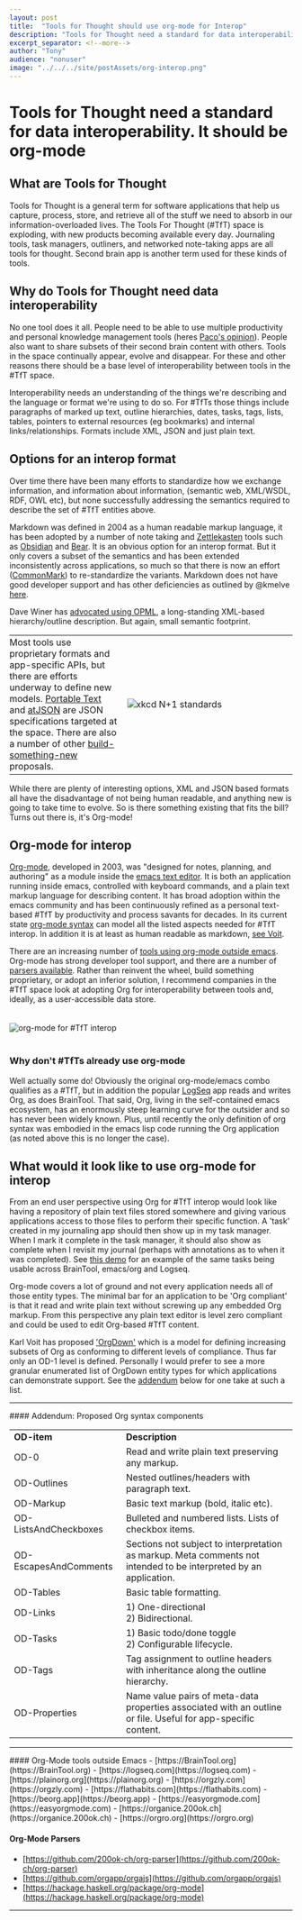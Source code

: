 ```yaml
---
layout: post
title:  "Tools for Thought should use org-mode for Interop"
description: "Tools for Thought need a standard for data interoperability. Here's why it should be org-mode"
excerpt_separator: <!--more-->
author: "Tony"
audience: "nonuser"
image: "../../../site/postAssets/org-interop.png"
---
```

# Tools for Thought need a standard for data interoperability. It should be org-mode

## What are Tools for Thought
<!--start-->
 Tools for Thought is a general term for software applications that help us capture, process, store, and retrieve all of the stuff we need to absorb in our information-overloaded lives. The Tools For Thought (#TfT) space is exploding, with new products becoming available every day. Journaling tools, task managers, outliners, and networked note-taking apps are all tools for thought. Second brain app is another term used for these kinds of tools.
 <!--end-->

## Why do Tools for Thought need data interoperability
 No one tool does it all. People need to be able to use multiple productivity and personal knowledge management tools (heres [Paco's opinion](https://medium.datadriveninvestor.com/why-duplicating-data-in-2-apps-of-your-pkm-is-not-a-drama-if-your-workflow-is-well-defined-791d8630f88c)). People also want to share subsets of their second brain content with others. Tools in the space continually appear, evolve and disappear. For these and other reasons there should be a base level of interoperability between tools in the #TfT space.

 Interoperability needs an understanding of the things we're describing and the language or format we're using to do so. For #TfTs those things include paragraphs of marked up text, outline hierarchies, dates, tasks, tags, lists, tables, pointers to external resources (eg bookmarks) and internal links/relationships. Formats include XML, JSON and just plain text.

## Options for an interop format
 Over time there have been many efforts to standardize how we exchange information, and information about information, (semantic web, XML/WSDL, RDF, OWL etc), but none successfully addressing the semantics required to describe the set of #TfT entities above.

 Markdown was defined in 2004 as a human readable markup language, it has been adopted by a number of note taking and [Zettlekasten](https://virtuwise.com/zettlekasten-method/) tools such as [Obsidian](https://obsidian.md/) and [Bear](https://bear.app). It is an obvious option for an interop format. But it only covers a subset of the semantics and has been extended inconsistently across applications, so much so that there is now an effort ([CommonMark](https://commonmark.org)) to re-standardize the variants. Markdown does not have good developer support and has other deficiencies as outlined by @kmelve [here](https://www.smashingmagazine.com/2022/02/thoughts-on-markdown/).

 Dave Winer has [advocated using OPML](http://scripting.com/2021/12/19/152625.html?title=followingMyTweetsInDrummer#a153247), a long-standing XML-based hierarchy/outline description. But again, small semantic footprint. 
 
 <table><tr><td style="border:none; padding-left:0px">Most tools use proprietary formats and app-specific APIs, but there are efforts underway to define new models. <a href="https://github.com/portabletext/portabletext">Portable Text</a> and <a href="https://github.com/CondeNast/atjson">atJSON</a> are JSON specifications targeted at the space. There are also a number of other <a href="https://talk.fission.codes/t/tools-for-thought-atjson-as-a-potential-format-for-interchange/1880">build-something-new</a> proposals.</td><td style="border:none; width: 60%"> <img src="https://imgs.xkcd.com/comics/standards.png" alt="xkcd N+1 standards"> </td></tr></table>

 While there are plenty of interesting options, XML and JSON based formats all have the disadvantage of not being human readable, and anything new is going to take time to evolve. So is there something existing that fits the bill? Turns out there is, it's Org-mode!

## Org-mode for interop
[Org-mode](https://orgmode.org), developed in 2003, was "designed for notes, planning, and authoring" as a module inside the [emacs text editor](https://www.gnu.org/software/emacs). It is both an application running inside emacs, controlled with keyboard commands, and a plain text markup language for describing content. It has broad adoption within the emacs community and has been continuously refined as a personal text-based #TfT by productivity and process savants for decades. In its current state [org-mode syntax](https://orgmode.org/worg/dev/org-syntax.html) can model all the listed aspects needed for #TfT interop. In addition it is at least as human readable as markdown, [see Voit](https://karl-voit.at/2017/09/23/orgmode-as-markup-only/).

There are an increasing number of [tools using org-mode outside emacs](#f1).  Org-mode has strong developer tool support, and there are a number of [parsers available](#f2). Rather than reinvent the wheel, build something proprietary, or adopt an inferior solution, I recommend companies in the #TfT space look at adopting Org for interoperability between tools and, ideally, as a user-accessible data store.
 <br/><br/><br/>
![org-mode for #TfT interop](../../../site/postAssets/org-interop.png)
<br/><br/>
### Why don't #TfTs already use org-mode
 Well actually some do! Obviously the original org-mode/emacs combo qualifies as a #TfT, but in addition the popular [LogSeq](https://loogseq.com) app reads and writes Org, as does BrainTool. That said, Org, living in the self-contained emacs ecosystem, has an enormously steep learning curve for the outsider and so has never been widely known. Plus, until recently the only definition of org syntax was embodied in the emacs lisp code running the Org application (as noted above this is no longer the case).

## What would it look like to use org-mode for interop
From an end user perspective using Org for #TfT interop would look like having a repository of plain text files stored somewhere and giving various applications access to those files to perform their specific function. A 'task' created in my journaling app should then show up in my task manager. When I mark it complete in the task manager, it should also show as complete when I revisit my journal (perhaps with annotations as to when it was completed). See [this demo](https://braintool.org/2022/01/28/Browser-based-Productivity-and-pkm-with-emacs-org-mode-LogSeq-and-BrainTool.html) for an example of the same tasks being usable across BrainTool, emacs/org and Logseq.

Org-mode covers a lot of ground and not every application needs all of those entity types. The minimal bar for an application to be 'Org compliant' is that it read and write plain text without screwing up any embedded Org markup. From this perspective any plain text editor is level zero compliant and could be used to edit Org-based #TfT content. 

Karl Voit has proposed ['OrgDown'](https://gitlab.com/publicvoit/orgdown/-/tree/master) which is a model for defining increasing subsets of Org as conforming to different levels of compliance. Thus far only an OD-1 level is defined. Personally I would prefer to see a more granular enumerated list of OrgDown entity types for which applications can demonstrate support. See the [addendum](#addendum) below for one take at such a list.
<hr/>
<a name="addendum"></a>
#### Addendum: Proposed Org syntax components
<table>
<tr><td><b>OD-item</b></td><td><b>Description</b></td></tr>
<tr><td>OD-0</td><td>Read and write plain text preserving any markup.</td></tr>
<tr><td>OD-Outlines </td><td>Nested outlines/headers with paragraph text.</td></tr>
<tr><td>OD-Markup </td><td>Basic text markup (bold, italic etc).</td></tr>
<tr><td>OD-ListsAndCheckboxes </td><td>Bulleted and numbered lists. Lists of checkbox items.</td></tr>
<tr><td>OD-EscapesAndComments </td><td>Sections not subject to interpretation as markup. Meta comments not intended to be interpreted by an application.</td></tr>
<tr><td>OD-Tables </td><td>Basic table formatting.</td></tr>
<tr><td>OD-Links </td><td>
    1) One-directional <br/>
    2) Bidirectional.</td></tr>
<tr><td>OD-Tasks </td><td> 1) Basic todo/done toggle<br/>
    2) Configurable lifecycle.</td></tr>
<tr><td>OD-Tags </td><td>Tag assignment to outline headers with inheritance along the outline hierarchy. </td></tr>

<tr><td>OD-Properties </td><td>Name value pairs of meta-data properties associated with an outline or file. Useful for app-specific content.</td></tr>
</table>
<hr/>
<a name="f1"></a>
#### Org-Mode tools outside Emacs
- [https://BrainTool.org](https://BrainTool.org)
- [https://logseq.com](https://logseq.com)
- [https://plainorg.org](https://plainorg.org)
- [https://orgzly.com](https://orgzly.com)
- [https://flathabits.com](https://flathabits.com)
- [https://beorg.app](https://beorg.app)
- [https://easyorgmode.com](https://easyorgmode.com)
- [https://organice.200ok.ch](https://organice.200ok.ch)
- [https://orgro.org](https://orgro.org)
    
    
<a name="f2"></a>
#### Org-Mode Parsers
- [https://github.com/200ok-ch/org-parser](https://github.com/200ok-ch/org-parser)
- [https://github.com/orgapp/orgajs](https://github.com/orgapp/orgajs)
- [https://hackage.haskell.org/package/org-mode](https://hackage.haskell.org/package/org-mode)
<hr/>
